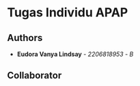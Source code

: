
# Tugas Individu APAP

## Authors

* **Eudora Vanya Lindsay** - *2206818953* - *B*

## Collaborator 

